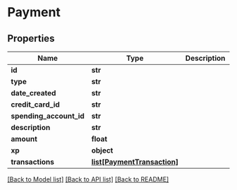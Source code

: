 # Payment

## Properties
Name | Type | Description | Notes
------------ | ------------- | ------------- | -------------
**id** | **str** |  | [optional] 
**type** | **str** |  | [optional] 
**date_created** | **str** |  | [optional] 
**credit_card_id** | **str** |  | [optional] 
**spending_account_id** | **str** |  | [optional] 
**description** | **str** |  | [optional] 
**amount** | **float** |  | [optional] 
**xp** | **object** |  | [optional] 
**transactions** | [**list[PaymentTransaction]**](PaymentTransaction.md) |  | [optional] 

[[Back to Model list]](../README.md#documentation-for-models) [[Back to API list]](../README.md#documentation-for-api-endpoints) [[Back to README]](../README.md)


